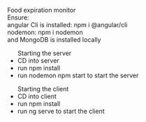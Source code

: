 Food expiration monitor  
Ensure:  
angular Cli is installed: npm i @angular/cli  
nodemon: npm i nodemon  
and MongoDB is installed locally  

<ul>Starting the server
    <li>CD into server</li>  
    <li>run npm install</li>
    <li>run nodemon npm start to start the server</li>  
</ul>

<ul>Starting the client
    <li>CD into client</li>  
    <li>run npm install</li>
    <li>run ng serve to start the client </li>  
</ul>

 
